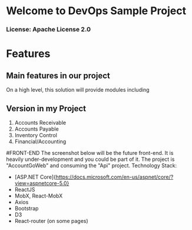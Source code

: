 # Welcome to DevOps Sample Project
### License: Apache License 2.0

# Features
## Main features in our project
On a high level, this solution will provide modules including

## Version in my Project
1. Accounts Receivable
2. Accounts Payable
3. Inventory Control
4. Financial/Accounting

#FRONT-END
The screenshot below will be the future front-end. It is heavily under-development and you could be part of it. The project is "AccountGoWeb" and consuming the "Api" project.
Technology Stack:
- [ASP.NET Core]{https://docs.microsoft.com/en-us/aspnet/core/?view=aspnetcore-5.0}
- ReactJS
- MobX, React-MobX
- Axios
- Bootstrap
- D3
- React-router (on some pages)

